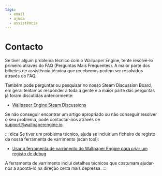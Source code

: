 ```yaml
---
tags:
  - email
  - ajuda
  - assistência
---
```


# Contacto

Se tiver algum problema técnico com o Wallpaper Engine, tente resolvê-lo primeiro através do FAQ (Perguntas Mais Frequentes). A maior parte dos bilhetes de assistência técnica que recebemos podem ser resolvidos através do FAQ.

Também pode perguntar ou pesquisar no nosso Steam Discussion Board, em geral tentamos responder a toda a gente e a maior parte das perguntas já foram discutidas anteriormente:

* [Wallpaper Engine Steam Discussions](https://steamcommunity.com/app/431960/discussions/)

Se não conseguir encontrar um artigo apropriado ou não conseguir resolver o seu problema, pode contactar-nos através de [support@wallpaperengine.io](mailto:support@wallpaperengine.io?subject=Support%20Request).

::: dica Se tiver um problema técnico, ajuda se incluir um ficheiro de registo da nossa ferramenta de varrimento (scan tool):

* [Usar a ferramenta de varrimento do Wallpaper Engine para criar um registo de debug](debug/scantool)

A ferramenta de varrimento inclui detalhes técnicos que costumam ajudar-nos a apontá-lo na direção certa mais depressa. :::